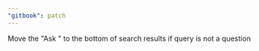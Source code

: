 ```yaml
---
"gitbook": patch
---
```


Move the "Ask <query>" to the bottom of search results if query is not a question
